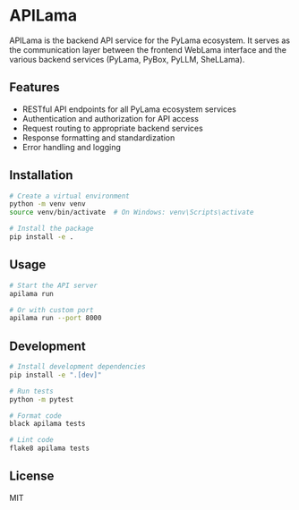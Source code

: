 # APILama

APILama is the backend API service for the PyLama ecosystem. It serves as the communication layer between the frontend WebLama interface and the various backend services (PyLama, PyBox, PyLLM, SheLLama).

## Features

- RESTful API endpoints for all PyLama ecosystem services
- Authentication and authorization for API access
- Request routing to appropriate backend services
- Response formatting and standardization
- Error handling and logging

## Installation

```bash
# Create a virtual environment
python -m venv venv
source venv/bin/activate  # On Windows: venv\Scripts\activate

# Install the package
pip install -e .
```

## Usage

```bash
# Start the API server
apilama run

# Or with custom port
apilama run --port 8000
```

## Development

```bash
# Install development dependencies
pip install -e ".[dev]"

# Run tests
python -m pytest

# Format code
black apilama tests

# Lint code
flake8 apilama tests
```

## License

MIT
